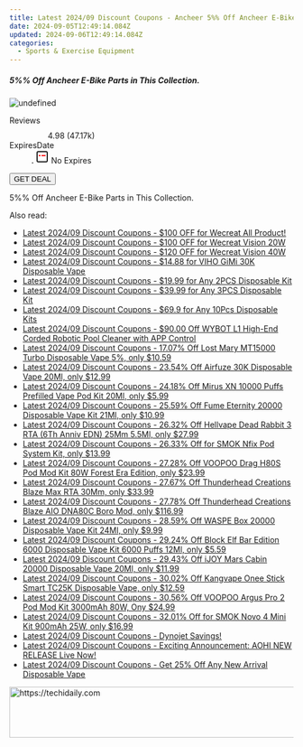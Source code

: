 ```yaml
---
title: Latest 2024/09 Discount Coupons - Ancheer 5%% Off Ancheer E-Bike Parts in This Collection.
date: 2024-09-05T12:49:14.084Z
updated: 2024-09-06T12:49:14.084Z
categories:
  - Sports & Exercise Equipment
---
```



<div class="max-w-4xl mx-auto grid grid-cols-1 lg:max-w-5xl lg:gap-x-20 lg:grid-cols-2">
  <div class="relative p-3 col-start-1 row-start-1 flex flex-col-reverse rounded-lg bg-gradient-to-t from-black/75 via-black/0 sm:bg-none sm:row-start-2 sm:p-0 lg:row-start-1">
    <h5 class="mt-1 text-lg font-semibold text-white sm:text-slate-900 md:text-2xl dark:sm:text-white">5%% Off Ancheer E-Bike Parts in This Collection.</h5>
  </div>
  
  <div class="col-start-1 col-end-3 row-start-1 grid gap-4 sm:mb-6 sm:grid-cols-4 lg:col-start-2 lg:row-span-6 lg:row-end-6 lg:mb-0 lg:gap-6">
      <img src="https://cdn3.impact.com//display-logo-via-campaign/17326.gif" onClick="javascript:window.open(decodeURIComponent('https%3A%2F%2Fancheer.sjv.io%2Fc%2F5597632%2F1498636%2F17326'), '_blank');void(0);" alt="undefined" class="h-60 w-full rounded-lg object-cover sm:col-span-2 sm:h-52 lg:col-span-full" loading="lazy" />
    
  </div>
  <dl class="row-start-2 mt-4 flex items-center text-xs font-medium sm:row-start-3 sm:mt-1 md:mt-2.5 lg:row-start-2">
    <dt class="sr-only">Reviews</dt>
    <dd class="flex items-center text-indigo-600 dark:text-indigo-400">
      <svg width="24" height="24" fill="none" aria-hidden="true" class="mr-1 stroke-current dark:stroke-indigo-500">
        <path d="m12 5 2 5h5l-4 4 2.103 5L12 16l-5.103 3L9 14l-4-4h5l2-5Z" stroke-width="2" stroke-linecap="round" stroke-linejoin="round" />
      </svg>
      <span>4.98 <span class="font-normal text-slate-400">(47.17k)</span></span>
    </dd>
    <dt class="sr-only">ExpiresDate</dt>
    <dd class="flex items-center">
      <svg width="2" height="2" aria-hidden="true" fill="currentColor" class="mx-3 text-slate-300">
        <circle cx="1" cy="1" r="1" />
      </svg>
      <svg width="24" height="24" viewBox="0 0 24 24" fill="none" stroke="currentColor" stroke-width="2">
        <rect x="3" y="3" width="18" height="18" rx="2" fill="#fff" />
        <path d="M6 10L18 10" stroke="red" stroke-width="2" fill="none" />
        <path d="M10 6L10 18" stroke="#fff" stroke-width="2" fill="none" />
      </svg>
      No Expires    </dd>
  </dl>
  <div class="col-start-1 row-start-3 mt-4 self-center sm:col-start-2 sm:row-span-2 sm:row-start-2 sm:mt-0 lg:col-start-1 lg:row-start-3 lg:row-end-4 lg:mt-6">
    <button type="button" onClick="javascript:window.open(decodeURIComponent('https%3A%2F%2Fancheer.sjv.io%2Fc%2F5597632%2F1498636%2F17326'), '_blank');void(0);" class="rounded-lg bg-red-600 px-3 py-2 text-sm font-medium leading-6 text-white">GET DEAL</button>
  </div>
  <p class="col-start-1 mt-4 text-sm leading-6 sm:col-span-2 lg:col-span-1 lg:row-start-4 lg:mt-6 dark:text-slate-400">
    5%% Off Ancheer E-Bike Parts in This Collection.  </p>
</div>
<span class="atpl-alsoreadstyle">Also read:</span>
<div><ul>
<li><a href="https://coupons.techidaily.com/coupon-1225894-share-142145-sale/"><u>Latest 2024/09 Discount Coupons - $100 OFF for Wecreat All Product!</u></a></li>
<li><a href="https://coupons.techidaily.com/coupon-1123641-share-142145-sale/"><u>Latest 2024/09 Discount Coupons - $100 OFF for Wecreat Vision 20W</u></a></li>
<li><a href="https://coupons.techidaily.com/coupon-1123642-share-142145-sale/"><u>Latest 2024/09 Discount Coupons - $120 OFF for Wecreat Vision 40W</u></a></li>
<li><a href="https://coupons.techidaily.com/coupon-1225671-share-59344-sale/"><u>Latest 2024/09 Discount Coupons - $14.88 for VIHO GiMi 30K Disposable Vape</u></a></li>
<li><a href="https://coupons.techidaily.com/coupon-1069758-share-90958-sale/"><u>Latest 2024/09 Discount Coupons - $19.99 for Any 2PCS Disposable Kit</u></a></li>
<li><a href="https://coupons.techidaily.com/coupon-1069759-share-90958-sale/"><u>Latest 2024/09 Discount Coupons - $39.99 for Any 3PCS Disposable Kit</u></a></li>
<li><a href="https://coupons.techidaily.com/coupon-1079076-share-90958-sale/"><u>Latest 2024/09 Discount Coupons - $69.9 for Any 10Pcs Disposable Kits</u></a></li>
<li><a href="https://coupons.techidaily.com/coupon-1104238-share-153311-sale/"><u>Latest 2024/09 Discount Coupons - $90.00 Off WYBOT L1 High-End Corded Robotic Pool Cleaner with APP Control</u></a></li>
<li><a href="https://coupons.techidaily.com/coupon-1088336-share-90958-sale/"><u>Latest 2024/09 Discount Coupons - 17.07% Off Lost Mary MT15000 Turbo Disposable Vape 5%, only $10.59</u></a></li>
<li><a href="https://coupons.techidaily.com/coupon-1202207-share-90958-sale/"><u>Latest 2024/09 Discount Coupons - 23.54% Off Airfuze 30K Disposable Vape 20Ml, only $12.99</u></a></li>
<li><a href="https://coupons.techidaily.com/coupon-1083259-share-90958-sale/"><u>Latest 2024/09 Discount Coupons - 24.18% Off Mirus XN 10000 Puffs Prefilled Vape Pod Kit 20Ml, only $5.99</u></a></li>
<li><a href="https://coupons.techidaily.com/coupon-1112220-share-90958-sale/"><u>Latest 2024/09 Discount Coupons - 25.59% Off Fume Eternity 20000 Disposable Vape Kit 21Ml, only $10.99</u></a></li>
<li><a href="https://coupons.techidaily.com/coupon-1225699-share-90958-sale/"><u>Latest 2024/09 Discount Coupons - 26.32% Off Hellvape Dead Rabbit 3 RTA (6Th Anniv EDN) 25Mm 5.5Ml, only $27.99</u></a></li>
<li><a href="https://coupons.techidaily.com/coupon-698923-share-90958-sale/"><u>Latest 2024/09 Discount Coupons - 26.33% Off for SMOK Nfix Pod System Kit, only $13.99</u></a></li>
<li><a href="https://coupons.techidaily.com/coupon-1051293-share-90958-sale/"><u>Latest 2024/09 Discount Coupons - 27.28% Off VOOPOO Drag H80S Pod Mod Kit 80W Forest Era Edition, only $23.99</u></a></li>
<li><a href="https://coupons.techidaily.com/coupon-1202206-share-90958-sale/"><u>Latest 2024/09 Discount Coupons - 27.67% Off Thunderhead Creations Blaze Max RTA 30Mm, only $33.99</u></a></li>
<li><a href="https://coupons.techidaily.com/coupon-1115872-share-90958-sale/"><u>Latest 2024/09 Discount Coupons - 27.78% Off Thunderhead Creations Blaze AIO DNA80C Boro Mod, only $116.99</u></a></li>
<li><a href="https://coupons.techidaily.com/coupon-1202211-share-90958-sale/"><u>Latest 2024/09 Discount Coupons - 28.59% Off WASPE Box 20000 Disposable Vape Kit 24Ml, only $9.99</u></a></li>
<li><a href="https://coupons.techidaily.com/coupon-1036476-share-90958-sale/"><u>Latest 2024/09 Discount Coupons - 29.24% Off Block Elf Bar Edition 6000 Disposable Vape Kit 6000 Puffs 12Ml, only $5.59</u></a></li>
<li><a href="https://coupons.techidaily.com/coupon-1112217-share-90958-sale/"><u>Latest 2024/09 Discount Coupons - 29.43% Off iJOY Mars Cabin 20000 Disposable Vape 20Ml, only $11.99</u></a></li>
<li><a href="https://coupons.techidaily.com/coupon-1102846-share-90958-sale/"><u>Latest 2024/09 Discount Coupons - 30.02% Off Kangvape Onee Stick Smart TC25K Disposable Vape, only $12.59</u></a></li>
<li><a href="https://coupons.techidaily.com/coupon-1084868-share-90958-sale/"><u>Latest 2024/09 Discount Coupons - 30.56% Off VOOPOO Argus Pro 2 Pod Mod Kit 3000mAh 80W, Ony $24.99</u></a></li>
<li><a href="https://coupons.techidaily.com/coupon-877104-share-90958-sale/"><u>Latest 2024/09 Discount Coupons - 32.01% Off for SMOK Novo 4 Mini Kit 900mAh 25W, only $16.99</u></a></li>
<li><a href="https://coupons.techidaily.com/coupon-1201970-share-96806-sale/"><u>Latest 2024/09 Discount Coupons - Dynojet Savings!</u></a></li>
<li><a href="https://coupons.techidaily.com/coupon-1216365-share-127380-sale/"><u>Latest 2024/09 Discount Coupons - Exciting Announcement: AOHI NEW RELEASE Live Now!</u></a></li>
<li><a href="https://coupons.techidaily.com/coupon-1225703-share-90958-sale/"><u>Latest 2024/09 Discount Coupons - Get 25% Off Any New Arrival Disposable Vape</u></a></li>
</ul></div>

<ins class="adsbygoogle"
      style="display:block"
      data-ad-client="ca-pub-7571918770474297"
      data-ad-slot="8358498916"
      data-ad-format="auto"
      data-full-width-responsive="true"></ins>
<!-- affiliate ads begin -->
<a href="https://appsumo.8odi.net/c/5597632/2137379/7443" target="_top" id="2137379">
  <img src="//a.impactradius-go.com/display-ad/7443-2137379" border="0" alt="https://techidaily.com" width="728" height="90"/>
</a>
<img height="0" width="0" src="https://appsumo.8odi.net/i/5597632/2137379/7443" style="position:absolute;visibility:hidden;" border="0" />
<!-- affiliate ads end -->